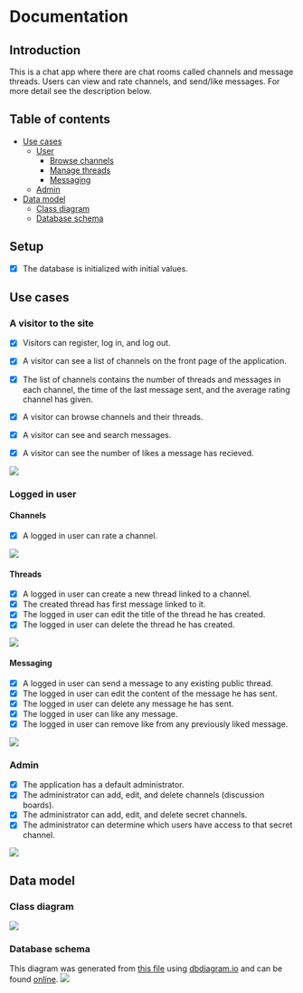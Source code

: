 # Documentation

## Introduction
This is a chat app where there are chat rooms called channels
and message threads. Users can view and rate channels, and
send/like messages. For more detail see the description below.

## Table of contents
 * [Use cases](#use-cases)
   + [User](#user)
     - [Browse channels](#login-and-browse-channels)
     - [Manage threads](#manage-threads)
     - [Messaging](#messaging)
   + [Admin](#admin)
 * [Data model](#data-model)
    + [Class diagram](#class-diagram)
    + [Database schema](#database-schema)

## Setup
- [x] The database is initialized with initial values.

## Use cases

### A visitor to the site
- [x] Visitors can register, log in, and log out.
- [x] A visitor can see a list of channels on the front page of the application.
- [x] The list of channels contains the number of threads and messages in each channel,
      the time of the last message sent, and the average rating channel has given.

- [x] A visitor can browse channels and their threads.
- [x] A visitor can see and search messages.
- [x] A visitor can see the number of likes a message has recieved.

<img src="./img/use-cases/visitor-en.jpg">

### Logged in user

#### Channels
- [x] A logged in user can rate a channel.

<img src="./img/use-cases/user-browse-en.jpg">

#### Threads
- [x] A logged in user can create a new thread linked to a channel.
- [x] The created thread has first message linked to it.
- [x] The logged in user can edit the title of the thread he has created.
- [x] The logged in user can delete the thread he has created.

<img src="./img/use-cases/user-threads-en.jpg">


#### Messaging
- [x] A logged in user can send a message to any existing public thread.
- [x] The logged in user can edit the content of the message he has sent.
- [x] The logged in user can delete any message he has sent.
- [x] The logged in user can like any message.
- [x] The logged in user can remove like from any previously liked message.

<img src="./img/use-cases/user-msg-en.jpg">

### Admin
- [x] The application has a default administrator.
- [x] The administrator can add, edit, and delete channels (discussion boards).
- [x] The administrator can add, edit, and delete secret channels.
- [x] The administrator can determine which users have access to that secret channel.

<img src="./img/use-cases/admin-en.jpg">

## Data model

### Class diagram
<img src="./img/data/class.jpg">

### Database schema
This diagram was generated from [this file](./database-diagram.txt) using [dbdiagram.io](dbdiagram.io) and
can be found [online](https://dbdiagram.io/d/60b2812bb29a09603d171c27).
<img src="./img/data/database.png">

